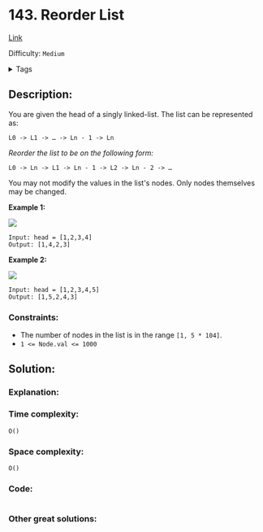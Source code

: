 # 143. Reorder List
[Link](https://leetcode.com/problems/reorder-list/)

Difficulty: `Medium`

<details>
<summary> Tags</summary>

`Linked List`
</details>

## Description:  
You are given the head of a singly linked-list. The list can be represented
as:

    
    
    L0 -> L1 -> … -> Ln - 1 -> Ln
    

_Reorder the list to be on the following form:_

    
    
    L0 -> Ln -> L1 -> Ln - 1 -> L2 -> Ln - 2 -> …
    

You may not modify the values in the list's nodes. Only nodes themselves may
be changed.



**Example 1:**

![](https://assets.leetcode.com/uploads/2021/03/04/reorder1linked-list.jpg)

    
    
    Input: head = [1,2,3,4]
    Output: [1,4,2,3]
    

**Example 2:**

![](https://assets.leetcode.com/uploads/2021/03/09/reorder2-linked-list.jpg)

    
    
    Input: head = [1,2,3,4,5]
    Output: [1,5,2,4,3]
    



### Constraints:

  * The number of nodes in the list is in the range `[1, 5 * 104]`.
  * `1 <= Node.val <= 1000`



## Solution:  


### Explanation:  


### Time complexity:  
`O()`  


### Space complexity:  
`O()`  


### Code:  
```python

```


### Other great solutions:


